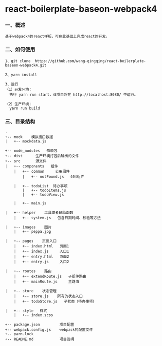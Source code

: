 # react-boilerplate-baseon-webpack4

### 一、概述

    基于webpack4的react样板，可在此基础上完成react的开发。

### 二、如何使用

    1、git clone  https://github.com/wang-qingqing/react-boilerplate-baseon-webpack4.git
    
    2、yarn install
        
    3、运行
    （1）开发环境：
      执行 yarn run start，该项目将在 http://localhost:8080/ 中运行。
      
    （2）生产环境：
      yarn run build
      

### 三、目录结构

    .
    +-- mock    模拟接口数据
    |   +-- mockdata.js
    
    +-- node_modules   依赖包
    +-- dist      生产环境打包后输出的文件
    +-- src       源文件
    |   +-- components   组件
        |   +-- common     公用组件
            |   +-- notFound.js   404组件

        |   +-- todoList  待办事项
            |   +-- todoItems.js
            |   +-- todoView.js

        |   +-- main.js   

    |   +-- helper    工具或者辅助函数
        |   +-- system.js   包含日期时间、校验等方法

    |   +-- images    图片
        |   +-- peppa.jpg

    |   +-- pages    页面入口
        |   +-- index.html   页面1
        |   +-- index.js     入口1
        |   +-- entry.html   页面2
        |   +-- entry.js     入口2

    |   +-- routes    路由
        |   +-- extendRoute.js   子组件路由
        |   +-- mainRoute.js     主路由

    |   +-- store    状态管理
        |   +-- store.js    所有的状态入口
        |   +-- todoStore.js   子状态（待办事项）

    |   +-- style   样式
        |   +-- index.scss

    +-- package.json         项目配置
    +-- webpack.config.js    webpack的配置文件
    +-- yarn.lock
    +-- README.md            项目说明
